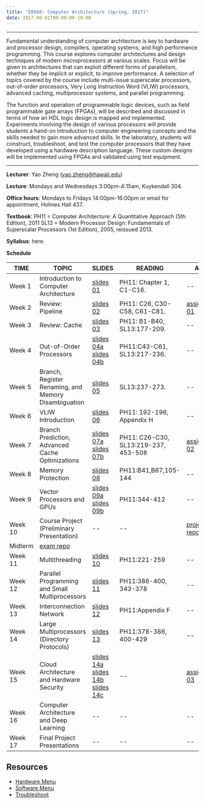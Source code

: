 ```yaml
---
title: "EE660: Computer Architecture (Spring, 2017)"
date: 2017-06-01T00:00:00-10:00
---
```

***
Fundamental understanding of computer architecture is key to hardware and processor design, compilers, operating systems, and high performance programming. This course explores computer architectures and design techniques of modern microprocessors at various scales. Focus will be given to architectures that can exploit different forms of parallelism, whether they be implicit or explicit, to improve performance. A selection of topics covered by the course include multi-issue superscalar processors, out-of-order processors, Very Long Instruction Word (VLIW) processors, advanced caching, multiprocessor systems, and parallel programming.

The function and operation of programmable logic devices, such as field programmable gate arrays (FPGAs), will be described and discussed in terms of how an HDL logic design is mapped and implemented. Experiments involving the design of various processors will provide students a hand-on introduction to computer engineering concepts and the skills needed to gain more advanced skills. In the laboratory, students will construct, troubleshoot, and test the computer processors that they have developed using a hardware description language. These custom designs will be implemented using FPGAs and validated using test equipment.
***

**Lecturer**:
Yao Zheng (yao.zheng@hawaii.edu)

**Lecture**:
Mondays and Wednesdays 3:00pm-4:15am, Kuykendall 304.

**Office hours**:
Mondays to Fridays 14:00pm-16:00pm or email for appointment, Holmes Hall 437.

**Textbook**:
PH11 = Computer Architecture: A Quantitative Approach (5th Edition), 2011
SL13 = Modern Processor Design: Fundamentals of Superscalar Processors (1st Edition), 2005, reissued 2013.

**Syllabus**: here.

**Schedule**

TIME  | TOPIC | SLIDES | READING | ASSG
---   | ---   |:---    | ---     |  ---
Week 1 | Introduction to Computer Architecture | [slides 01](https://s3-us-west-2.amazonaws.com/gustybear-websites/course_ee660_2017_fall/docs/slides/ee660_2017_fall_materials_week_01_slides.pdf) | PH11: Chapter 1, C1-C16. | --
Week 2 | Review: Pipeline | [slides 02](https://s3-us-west-2.amazonaws.com/gustybear-websites/course_ee660_2017_fall/docs/slides/ee660_2017_fall_materials_week_02_slides.pdf) | PH11: C26, C30-C58, C61-C81. |  [assignment 01](https://classroom.github.com/a/ZbYaNI2q)
Week 3 | Review: Cache | [slides 03](https://s3-us-west-2.amazonaws.com/gustybear-websites/course_ee660_2017_fall/docs/slides/ee660_2017_fall_materials_week_03_slides.pdf) | PH11: B1-B40, SL13:177-209. | --
Week 4 | Out-of-Order Processors | [slides 04a](https://s3-us-west-2.amazonaws.com/gustybear-websites/course_ee660_2017_fall/docs/slides/ee660_2017_fall_materials_week_04_slides_a.pdf) [slides 04b](https://s3-us-west-2.amazonaws.com/gustybear-websites/course_ee660_2017_fall/docs/slides/ee660_2017_fall_materials_week_04_slides_b.pdf) | PH11:C43-C61, SL13:217-236. | --
Week 5 | Branch, Register Renaming, and Memory Disambiguation | [slides 05](https://s3-us-west-2.amazonaws.com/gustybear-websites/course_ee660_2017_fall/docs/slides/ee660_2017_fall_materials_week_05_slides.pdf) | SL13:237-273. | --
Week 6 | VLIW Introduction | [slides 06](https://s3-us-west-2.amazonaws.com/gustybear-websites/course_ee660_2017_fall/docs/slides/ee660_2017_fall_materials_week_06_slides.pdf) | PH11: 192-196, Appendix H | -- | --
Week 7 | Branch Prediction, Advanced Cache Optimizations | [slides 07a](https://s3-us-west-2.amazonaws.com/gustybear-websites/course_ee660_2017_fall/docs/slides/ee660_2017_fall_materials_week_07_slides_a.pdf) [slides 07b](https://s3-us-west-2.amazonaws.com/gustybear-websites/course_ee660_2017_fall/docs/slides/ee660_2017_fall_materials_week_07_slides_b.pdf) | PH11: C26-C30, SL13:219-237, 453-508| [assignment 02](https://classroom.github.com/a/qWw0pNfl)
Week 8  | Memory Protection | [slides 08](https://s3-us-west-2.amazonaws.com/gustybear-websites/course_ee660_2017_fall/docs/slides/ee660_2017_fall_materials_week_08_slides.pdf) | PH11:B41,B67,105-144 | -- | --
Week 9 | Vector Processors and GPUs | [slides 09a](https://s3-us-west-2.amazonaws.com/gustybear-websites/course_ee660_2017_fall/docs/slides/ee660_2017_fall_materials_week_09_slides_a.pdf) [slides 09b](https://s3-us-west-2.amazonaws.com/gustybear-websites/course_ee660_2017_fall/docs/slides/ee660_2017_fall_materials_week_09_slides_b.pdf) |PH11:344-412 | --
Week 10 | Course Project (Preliminary Presentation) | -- | -- |  [project repo](https://classroom.github.com/a/eRHkLZUE)
Midterm | [exam repo](https://classroom.github.com/a/uL9gG5cA) ||
Week 11 | Multithreading | [slides 10](https://s3-us-west-2.amazonaws.com/gustybear-websites/course_ee660_2017_fall/docs/slides/ee660_2017_fall_materials_week_11_slides.pdf) | PH11:221-259 | --
Week 12 | Parallel Programming and Small Multiprocessors | [slides 11](https://s3-us-west-2.amazonaws.com/gustybear-websites/course_ee660_2017_fall/docs/slides/ee660_2017_fall_materials_week_12_slides.pdf) | PH11:386-400, 343-378 | -- | --
Week 13 | Interconnection Network | [slides 12](https://s3-us-west-2.amazonaws.com/gustybear-websites/course_ee660_2017_fall/docs/slides/ee660_2017_fall_materials_week_13_slides.pdf) | PH11:Appendix F | --
Week 14 | Large Multiprocessors (Directory Protocols) | [slides 13](https://s3-us-west-2.amazonaws.com/gustybear-websites/course_ee660_2017_fall/docs/slides/ee660_2017_fall_materials_week_14_slides.pdf) | PH11:378-386, 400-429 |  --
Week 15 | Cloud Architecture and Hardware Security | [slides 14a](https://s3-us-west-2.amazonaws.com/gustybear-websites/course_ee660_2017_fall/docs/slides/ee660_2017_fall_materials_week_15_slides_a.pdf) [slides 14b](https://s3-us-west-2.amazonaws.com/gustybear-websites/course_ee660_2017_fall/docs/slides/ee660_2017_fall_materials_week_15_slides_b.pdf ) [slides 14c](https://s3-us-west-2.amazonaws.com/gustybear-websites/course_ee660_2017_fall/docs/slides/ee660_2017_fall_materials_week_15_slides_c.pdf) | -- |[assignment 03](https://classroom.github.com/a/IeMzA8Fd) ||
Week 16 | Computer Architecture and Deep Learning | -- | -- | --
Week 17 | Final Project Presentations | -- | -- | -- | --

## Resources
- [Hardware Menu][hardware menu url]
- [Software Menu][software menu url]
- [Troubleshoot][troubleshoot url]

[resource urls]: # (resource urls)
[hardware menu url]: # (tbd)
[software menu url]: # (tbd)
[troubleshoot url]: # (tbd)
